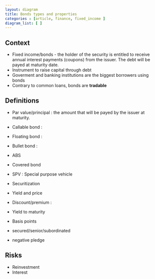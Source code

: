 ```yaml
---
layout: diagram
title: Bonds types and properties
categories : [article, finance, fixed_income ]
diagram_list: [ ]
---
```


## Context
* Fixed income/bonds - the holder of the security is entitled to receive annual interest payments (coupons) from the issuer. The debt will be payed at maturity date.
* Instrument to raise capital through debt
* Goverment and banking institutions are the biggest borrowers using bonds
* Contrary to common loans, bonds are **tradable**

## Definitions
* Par value/principal : the amount that will be payed by the issuer at maturity. 
* Callable bond : 
* Floating bond :
* Bullet bond :
* ABS
* Covered bond
* SPV : Special purpose vehicle
* Securitization

* Yield and price
* Discount/premium : 
* Yield to maturity
* Basis points
* secured/senior/subordinated

* negative pledge

## Risks
* Reinvestment
* Interest

